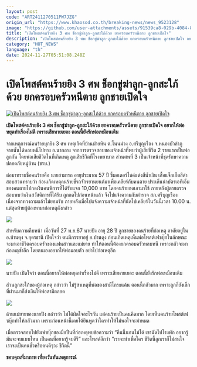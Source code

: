 ```yaml
---
layout: post
code: "ART2411270511PW7JZG"
origin_url: "https://www.khaosod.co.th/breaking-news/news_9523128"
image: "https://github.com/user-attachments/assets/91539ca8-029b-4084-8df7-7fdc1b40b8b5"
title: "เปิดโพสต์คนร้ายยิง 3 ศพ ช็อกขู่ฆ่าลูก-ลูกสะใภ้ด้วย ยกครอบครัวหนีตาย ลูกชายเปิดใจ"
description: "เปิดโพสต์คนร้ายยิง 3 ศพ ช็อกขู่ฆ่าลูก-ลูกสะใภ้ด้วย ยกครอบครัวหนีตาย ลูกชายเปิดใจ อยากให้พ่อหยุดทำเรื่องไม่ดี เพราะเสียหายเยอะ ตอนนี้ยังรักพ่อเหมือนเดิม"
category: "HOT_NEWS"
language: "th"
date: 2024-11-27T05:51:08.248Z
---
```


# เปิดโพสต์คนร้ายยิง 3 ศพ ช็อกขู่ฆ่าลูก-ลูกสะใภ้ด้วย ยกครอบครัวหนีตาย ลูกชายเปิดใจ

[![เปิดโพสต์คนร้ายยิง 3 ศพ ช็อกขู่ฆ่าลูก-ลูกสะใภ้ด้วย ยกครอบครัวหนีตาย ลูกชายเปิดใจ](https://www.khaosod.co.th/wpapp/uploads/2024/11/kill5454-2.jpg "เปิดโพสต์คนร้ายยิง 3 ศพ ช็อกขู่ฆ่าลูก-ลูกสะใภ้ด้วย ยกครอบครัวหนีตาย ลูกชายเปิดใจ")](https://www.khaosod.co.th/wpapp/uploads/2024/11/kill5454-2.jpg)

**เปิดโพสต์คนร้ายยิง 3 ศพ ช็อกขู่ฆ่าลูก-ลูกสะใภ้ด้วย ยกครอบครัวหนีตาย ลูกชายเปิดใจ อยากให้พ่อหยุดทำเรื่องไม่ดี เพราะเสียหายเยอะ ตอนนี้ยังรักพ่อเหมือนเดิม**

จากเหตุการณ์คนร้ายบุกยิง 3 ศพ เหตุเกิดที่บ้านฝายหิน ต.โนนม่วง อ.ศรีบุญเรือง จ.หนองบัวลำภู จากนั้นได้หลบหนีไปทาง อ.นากลาง จากการตรวจสอบของเจ้าหน้าที่พบว่าผู้เสียชีวิต 2 รายแรกเป็นพ่อลูกกัน โดยพ่อเสียชีวิตในที่เกิดเหตุ ลูกเสียชีวิตที่โรงพยาบาล ส่วนศพที่ 3 เป็นเจ้าหน้าที่ชุดรักษาความปลอดภัยหมู่บ้าน (ชรบ.)

ต่อมาทราบชื่อคนร้ายคือ นายสามารถ อายุประมาณ 57 ปี ขี่มอเตอร์ไซค์แต่งสีน้ำเงิน เสื้อแจ็กเก็ตสีดำ สอบสวนทราบว่า ก่อนเกิดเหตุคนร้ายขี่รถจักรยานยนต์มาเพื่อเคลียร์กับคนตาย ประเด็นนำบัตรเอทีเอ็มของคนตายไปกดเงินคนพิการที่ได้รับแจก 10,000 บาท โดยคนร้ายกดเอามาใช้ ภายหลังผู้ตายตรวจสอบพบว่าเงินสวัสดิการที่ได้รับ ถูกกดไปก่อนหน้าแล้ว จึงไปแจ้งความกับตำรวจ สภ.ศรีบุญเรือง เนื่องจากทวงถามแล้วไม่ยอมรับ ภายหลังเมื่อไปแจ้งความเจ้าหน้าที่นัดไปเคลียร์ในวันนี้เวลา 10.00 น. แต่สุดท้ายผู้ต้องหามาก่อเหตุดังกล่าว

[![](https://www.khaosod.co.th/wpapp/uploads/2024/11/kill5454-1.png)](https://www.khaosod.co.th/wpapp/uploads/2024/11/kill5454-1.png)

สำหรับความคืบหน้า เมื่อวันที่ 27 พ.ย.67 นายปัง อายุ 28 ปี ลูกชายของคนร้ายที่ก่อเหตุ อาศัยอยู่ใน อ.บ้านดุง จ.อุดรธานี เปิดใจว่า ตนมีภรรยาอยู่ อ.บ้านดุง ก่อนเกิดเหตุเห็นพ่อโพสต์เฟซบุ๊กในลักษณะจะมาเอาชีวิตครอบครัวของแฟนสาวและแม่ยาย ทำให้ตอนนี้ต้องยกครอบครัวหลบหนี เพราะกลัวจะมาก่อเหตุซ้ำอีก โดยตนเองอยากให้พ่อมอบตัว อย่าไปก่อเหตุอีก

[![](https://www.khaosod.co.th/wpapp/uploads/2024/11/kill5454-3.png)](https://www.khaosod.co.th/wpapp/uploads/2024/11/kill5454-3.png)

นายปัง เปิดใจว่า ตอนนี้อยากให้พ่อหยุดทำเรื่องไม่ดี เพราะเสียหายเยอะ ตอนนี้ยังรักพ่อเหมือนเดิม

ส่วนลูกสะใภ้ของผู้ก่อเหตุ กล่าวว่า ไม่รู้สาเหตุที่พ่อของสามีโกรธแค้น ตอนนี้กลัวมาก เพราะลูกก็ยังเล็ก ที่ผ่านมาก็ส่งเงินให้พ่อสามีตลอด

[![](https://www.khaosod.co.th/wpapp/uploads/2024/11/kill5454-2.png)](https://www.khaosod.co.th/wpapp/uploads/2024/11/kill5454-2.png)

ด้านแม่ยายของนายปัง กล่าวว่า ไม่ได้ผิดใจอะไรกัน แต่คนร้ายเป็นคนคิดมาก โดยเห็นคนร้ายโพสต์เฟซบุ๊กทำให้กลัวมาก เพราะก่อนหน้านี้เคยได้ยินพูดว่าใครทำให้ไม่พอใจจะฆ่าหมด

เมื่อตรวจสอบไปยังเฟซบุ๊กของมือปืนที่ก่อเหตุพบข้อความว่า “คืนนี้นอนไม่ได้ เขานัดไปโรงพัก อยากรู้มันจะจบแบบไหน เป็นคนที่อยากรู้จบดีรึ” และโพสต์อีกว่า “เราจะทำเพื่อใคร ชีวิตนี้ลูกเราก็ไม่สนใจ เราจะเป็นคนชั่วหรือคนดีๆวะ ชีวิตนี้”

**ขอบคุณที่มาภาพ เที่ยงวันทันเหตุการณ์**